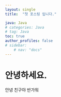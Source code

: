 ```yaml
---
layout: single
title:  "첫 포스팅 입니다."

java: Java
# categories: Java
# tag: Java
toc: true
author_profiles: false
# sidebar:
    # nav: "docs"
---
```


# 안녕하세요.

안녕 친구야
반가워